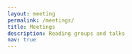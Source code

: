 ```yaml
---
layout: meeting
permalink: /meetings/
title: Meetings
description: Reading groups and talks
nav: true
---
```


